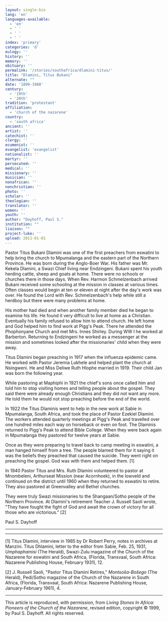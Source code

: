 ```yaml
---
layout: single-bio
lang: 'en'
languages-available:
  - 'en'
  - ' '
  - ' '
  - ' '
index: 'primary'
categories: 'd'
eulogy: ''
history: ''
memory: ''
obituary: ''
permalink: '/stories/southafrica/dlamini-titus/'
title: "Dlamini, Titus Bukani"
alternate: ""
date: '1899-1988'
century:
  - '19th'
  - '20th'
tradition: 'protestant'
affiliation:
  - 'church of the nazarene'
country:
  - 'south africa'
ancient: ''
artist: ''
catechist: ''
clergy: ''
ecumenist: ''
evangelist: 'evangelist'
nationalist: ''
martyr: ''
persecuted: ''
medical: ''
missionary: ''
musician: ''
nonafrican: ''
nonchristian: ''
photo: ''
scholar: ''
theologian: ''
translator: ''
women: ''
youth: ''
author: "Dayhoff, Paul S."
institution: ""
liaison: ""
project-luke: ''
upload: 2011-01-01
---
```




Pastor Titus Bukani Dlamini was one of the first preachers from eswatini to help bring the church to Mpumalanga and the eastern part of the Northern Province. He was born during the Anglo-Boer War. His father was Mr. Kekela Dlamini, a Swazi Chief living near Endzingeni. Bukani spent his youth herding cattle, sheep and goats at home. There were no schools or churches there in those days. When Rev. Harmon Schmelzenbach arrived Bukani received some schooling at the mission in classes at various times. Often classes would begin at ten or eleven at night after the day's work was over. He found the Lord with Rev. Schmelzenbach's help while still a herdboy but there were many problems at home.

His mother had died and when another family member died he began to examine his life. He found it very difficult to live at home as a Christian. Eventually his family refused to allow him to attend church. He left home and God helped him to find work at Pigg's Peak. There he attended the Phophonyane Church and met Mrs. Innes Shirley. During WW I he worked at Barberton. Returning to Endzingeni he worked as a messenger at the mission and sometimes looked after the missionaries' child when they were away.

Titus Dlamini began preaching in 1917 when the influenza epidemic came. He worked with Pastor Jeremia Lukhele and helped plant the church at Nsingweni. He and Miss Deliwe Ruth Hlophe married in 1919. Their child Jan was born the following year.

While pastoring at Maphiphi in 1921 the chief's sons once called him and told him to stop visiting homes and telling people about the gospel. They said there were already enough Christians and they did not want any more. He told them he would not stop preaching before the end of the world.

In 1922 the Titus Dlaminis went to help in the new work at Sabie in Mpumalanga, South Africa, and took the place of Pastor Ezekiel Dlamini. The workers attended quarterly meetings at Pigg's Peak and travelled over one hundred miles each way on horseback or even on foot. The Dlaminis returned to Pigg's Peak to attend Bible College. When they were back again in Mpumalanga they pastored for twelve years at Sabie.

Once as they were preparing to travel back to camp meeting in eswatini, a man hanged himself from a tree. The people blamed them for it saying it was the beliefs they preached that caused the suicide. They went right on preaching the gospel. God was with them and helped them. [1]

In 1940 Pastor Titus and Mrs. Ruth Dlamini volunteered to pastor at Mnombeleni, Arthurseat Mission (near Acornhoek), in the lowveld and continued on the district until 1960 when they returned to eswatini to retire. They also pastored at Greenvalley and Bethel churches.

They were truly Swazi missionaries to the Shangaan/Sotho people of the Northern Province. At Dlamini's retirement Teacher J. Russell Saoli wrote, "They have fought the fight of God and await the crown of victory for all those who are victorious." [2]

Paul S. Dayhoff

---

_____________________________

[1]  Titus Dlamini, interview in 1985 by Dr Robert Perry, notes in archives at Manzini. Titus Dhlamini, letter to the editor from Sabie, Feb. 25, 1931, *Umphaphamisi* (The Herald), Swazi-Zulu magazine of the Church of the Nazarene for eswatini and South Africa, (Florida, Transvaal, South Africa: Nazarene Publishing House, February 1931), 12.

[2] J. Russell Saoli, "Pastor Titus Dlamini Retires," *Montsoša-Bošego* (The Herald), Pedi/Sotho magazine of the Church of the Nazarene in South Africa, (Florida, Transvaal, South Africa: Nazarene Publishing House, January-February 1961), 4.

---

This article is reproduced, with permission, from *Living Stones In Africa: Pioneers of the Church of the Nazarene*, revised edition, copyright &copy; 1999, by Paul S. Dayhoff.  All rights reserved.
